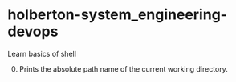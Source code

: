 # holberton-system_engineering-devops 
Learn basics of shell

0. Prints the absolute path name of the current working directory.

